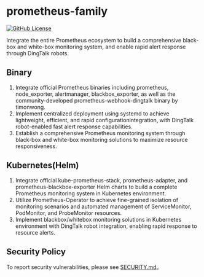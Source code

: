 # prometheus-family
[![GitHub License](https://img.shields.io/badge/License-Apache%202.0-blue.svg)](https://www.apache.org/licenses/LICENSE-2.0)

Integrate the entire Prometheus ecosystem to build a comprehensive black-box and white-box monitoring system, and enable rapid alert response through DingTalk robots.


## Binary
1. Integrate official Prometheus binaries including prometheus, node_exporter, alertmanager, blackbox_exporter, as well as the community-developed prometheus-webhook-dingtalk binary by timonwong.  
2. Implement centralized deployment using systemd to achieve lightweight, efficient, and rapid configurationintegration, with DingTalk robot-enabled fast alert response capabilities.  
3. Establish a comprehensive Prometheus monitoring system through black-box and white-box monitoring solutions to maximize resource responsiveness.

## Kubernetes(Helm)
1. Integrate official kube-prometheus-stack, prometheus-adapter, and prometheus-blackbox-exporter Helm charts to build a complete Prometheus monitoring system in Kubernetes environment.  
2. Utilize Prometheus-Operator to achieve fine-grained isolation of monitoring scenarios and automated management of ServiceMonitor, PodMonitor, and ProbeMonitor resources.  
3. Implement blackbox/whitebox monitoring solutions in Kubernetes environment with DingTalk robot integration, enabling rapid response to resource alerts.

## Security Policy
To report security vulnerabilities, please see [SECURITY.md](SECURITY.md)。
